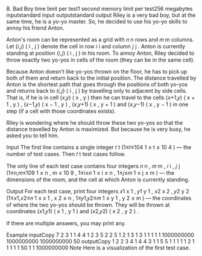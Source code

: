 B. Bad Boy
time limit per test1 second
memory limit per test256 megabytes
inputstandard input
outputstandard output
Riley is a very bad boy, but at the same time, he is a yo-yo master. So, he decided to use his yo-yo skills to annoy his friend Anton.

Anton's room can be represented as a grid with 𝑛
n
 rows and 𝑚
m
 columns. Let (𝑖,𝑗)
(
i
,
j
)
 denote the cell in row 𝑖
i
 and column 𝑗
j
. Anton is currently standing at position (𝑖,𝑗)
(
i
,
j
)
 in his room. To annoy Anton, Riley decided to throw exactly two yo-yos in cells of the room (they can be in the same cell).

Because Anton doesn't like yo-yos thrown on the floor, he has to pick up both of them and return back to the initial position. The distance travelled by Anton is the shortest path that goes through the positions of both yo-yos and returns back to (𝑖,𝑗)
(
i
,
j
)
 by travelling only to adjacent by side cells. That is, if he is in cell (𝑥,𝑦)
(
x
,
y
)
 then he can travel to the cells (𝑥+1,𝑦)
(
x
+
1
,
y
)
, (𝑥−1,𝑦)
(
x
−
1
,
y
)
, (𝑥,𝑦+1)
(
x
,
y
+
1
)
 and (𝑥,𝑦−1)
(
x
,
y
−
1
)
 in one step (if a cell with those coordinates exists).

Riley is wondering where he should throw these two yo-yos so that the distance travelled by Anton is maximized. But because he is very busy, he asked you to tell him.

Input
The first line contains a single integer 𝑡
t
 (1≤𝑡≤104
1
≤
t
≤
10
4
) — the number of test cases. Then 𝑡
t
 test cases follow.

The only line of each test case contains four integers 𝑛
n
, 𝑚
m
, 𝑖
i
, 𝑗
j
 (1≤𝑛,𝑚≤109
1
≤
n
,
m
≤
10
9
, 1≤𝑖≤𝑛
1
≤
i
≤
n
, 1≤𝑗≤𝑚
1
≤
j
≤
m
) — the dimensions of the room, and the cell at which Anton is currently standing.

Output
For each test case, print four integers 𝑥1
x
1
, 𝑦1
y
1
, 𝑥2
x
2
, 𝑦2
y
2
 (1≤𝑥1,𝑥2≤𝑛
1
≤
x
1
,
x
2
≤
n
, 1≤𝑦1,𝑦2≤𝑚
1
≤
y
1
,
y
2
≤
m
) — the coordinates of where the two yo-yos should be thrown. They will be thrown at coordinates (𝑥1,𝑦1)
(
x
1
,
y
1
)
 and (𝑥2,𝑦2)
(
x
2
,
y
2
)
.

If there are multiple answers, you may print any.

Example
inputCopy
7
2 3 1 1
4 4 1 2
3 5 2 2
5 1 2 1
3 1 3 1
1 1 1 1
1000000000 1000000000 1000000000 50
outputCopy
1 2 2 3
4 1 4 4
3 1 1 5
5 1 1 1
1 1 2 1
1 1 1 1
50 1 1 1000000000
Note
Here is a visualization of the first test case.

